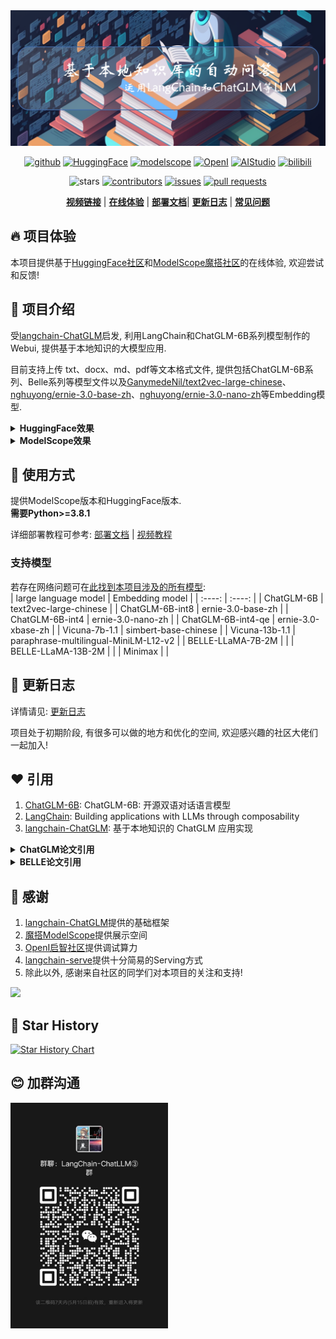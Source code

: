 <img src='./img/bg.jpg'>
 <p align="center">
  <a href="https://github.com/thomas-yanxin/LangChain-ChatGLM-Webui"><img src="https://img.shields.io/badge/GitHub-24292e" alt="github"></a>
  <a href="https://huggingface.co/spaces/thomas-yanxin/LangChain-ChatLLM"><img src="https://img.shields.io/badge/HuggingFace-yellow" alt="HuggingFace"></a>
  <a href="https://modelscope.cn/studios/AI-ModelScope/LangChain-ChatLLM/summary"><img src="https://img.shields.io/badge/ModelScope-blueviolet" alt="modelscope"></a>
  <a href="https://openi.pcl.ac.cn/Learning-Develop-Union/LangChain-ChatGLM-Webui"><img src="https://img.shields.io/badge/-OpenI-337AFF" alt="OpenI"></a>
  <a href="https://aistudio.baidu.com/aistudio/projectdetail/6195067"><img src="https://img.shields.io/badge/-AIStudio-2135E8" alt="AIStudio"></a>
   <a href="https://www.bilibili.com/video/BV1So4y1L7Hb/?share_source=copy_web&vd_source=8162f92b2a1a94035ca9e4e0f6e1860a"><img src="https://img.shields.io/badge/-bilibili-ff69b4" alt="bilibili"></a> 
</p> 
<div align="center">

![stars](https://img.shields.io/github/stars/thomas-yanxin/LangChain-ChatGLM-Webui) [![contributors](https://img.shields.io/github/contributors/thomas-yanxin/LangChain-ChatGLM-Webui)](https://github.com/thomas-yanxin/LangChain-ChatGLM-Webui/graphs/contributors) [![issues](http://isitmaintained.com/badge/open/thomas-yanxin/LangChain-ChatGLM-Webui.svg)](https://github.com/thomas-yanxin/LangChain-ChatGLM-Webui/issues) [![pull requests](https://img.shields.io/github/issues-pr/thomas-yanxin/LangChain-ChatGLM-Webui?color=orange)](https://github.com/thomas-yanxin/LangChain-ChatGLM-Webui/pulls)

</p>
</div>

<p align="center">  
   <a href="https://www.bilibili.com/video/BV1So4y1L7Hb/?share_source=copy_web&vd_source=8162f92b2a1a94035ca9e4e0f6e1860a"><strong>视频链接</strong></a> | <a href="https://huggingface.co/spaces/thomas-yanxin/LangChain-ChatLLM"><strong>在线体验</strong></a> | <a href="https://github.com/thomas-yanxin/LangChain-ChatGLM-Webui/blob/master/docs/deploy.md"><strong>部署文档</strong></a>| <a href="https://github.com/thomas-yanxin/LangChain-ChatGLM-Webui/blob/master/docs/update_history.md"><strong>更新日志</strong></a> | <a href="https://github.com/thomas-yanxin/LangChain-ChatGLM-Webui/blob/master/docs/faq.md"><strong>常见问题</strong></a> 

</p>

## 🔥 项目体验

本项目提供基于[HuggingFace社区](https://huggingface.co/spaces/thomas-yanxin/LangChain-ChatLLM)和[ModelScope魔搭社区](https://modelscope.cn/studios/AI-ModelScope/LangChain-ChatLLM/summary)的在线体验, 欢迎尝试和反馈!  

## 👏 项目介绍

受[langchain-ChatGLM](https://github.com/imClumsyPanda/langchain-ChatGLM)启发, 利用LangChain和ChatGLM-6B系列模型制作的Webui, 提供基于本地知识的大模型应用.

目前支持上传 txt、docx、md、pdf等文本格式文件, 提供包括ChatGLM-6B系列、Belle系列等模型文件以及[GanymedeNil/text2vec-large-chinese](https://huggingface.co/GanymedeNil/text2vec-large-chinese)、[nghuyong/ernie-3.0-base-zh](https://huggingface.co/nghuyong/ernie-3.0-base-zh)、[nghuyong/ernie-3.0-nano-zh](https://huggingface.co/nghuyong/ernie-3.0-nano-zh)等Embedding模型.

<details><summary><b>HuggingFace效果</b></summary>

![](./img/demo_hf.jpg)

</details>
<details><summary><b>ModelScope效果</b></summary>

![](./img/demo_ms.jpg)

</details>

## 🚀 使用方式

提供ModelScope版本和HuggingFace版本.  
**需要Python>=3.8.1**  

详细部署教程可参考: [部署文档](./docs/deploy.md) | [视频教程](https://www.bilibili.com/video/BV1No4y1b7eu/)

### 支持模型

若存在网络问题可在[此找到本项目涉及的所有模型](https://openi.pcl.ac.cn/Learning-Develop-Union/LangChain-ChatGLM-Webui/datasets):   
| large language model | Embedding model |
| :----: | :----: |
| ChatGLM-6B | text2vec-large-chinese |
| ChatGLM-6B-int8 | ernie-3.0-base-zh |
| ChatGLM-6B-int4 | ernie-3.0-nano-zh |
| ChatGLM-6B-int4-qe | ernie-3.0-xbase-zh | 
| Vicuna-7b-1.1 | simbert-base-chinese | 
| Vicuna-13b-1.1 | paraphrase-multilingual-MiniLM-L12-v2 | 
| BELLE-LLaMA-7B-2M |  | 
| BELLE-LLaMA-13B-2M | | 
| Minimax | |

## 💪 更新日志

详情请见: [更新日志](./docs/update_history.md)

项目处于初期阶段, 有很多可以做的地方和优化的空间, 欢迎感兴趣的社区大佬们一起加入!

## ❤️ 引用

1. [ChatGLM-6B](https://github.com/THUDM/ChatGLM-6B): ChatGLM-6B: 开源双语对话语言模型
2. [LangChain](https://github.com/hwchase17/langchain): Building applications with LLMs through composability
3. [langchain-ChatGLM](https://github.com/imClumsyPanda/langchain-ChatGLM): 基于本地知识的 ChatGLM 应用实现
<details><summary><b>ChatGLM论文引用</b></summary>

```
@inproceedings{
  zeng2023glm-130b,
  title={{GLM}-130B: An Open Bilingual Pre-trained Model},
  author={Aohan Zeng and Xiao Liu and Zhengxiao Du and Zihan Wang and Hanyu Lai and Ming Ding and Zhuoyi Yang and Yifan Xu and Wendi Zheng and Xiao Xia and Weng Lam Tam and Zixuan Ma and Yufei Xue and Jidong Zhai and Wenguang Chen and Zhiyuan Liu and Peng Zhang and Yuxiao Dong and Jie Tang},
  booktitle={The Eleventh International Conference on Learning Representations (ICLR)},
  year={2023},
  url={https://openreview.net/forum?id=-Aw0rrrPUF}
}
```

```
@inproceedings{du2022glm,
  title={GLM: General Language Model Pretraining with Autoregressive Blank Infilling},
  author={Du, Zhengxiao and Qian, Yujie and Liu, Xiao and Ding, Ming and Qiu, Jiezhong and Yang, Zhilin and Tang, Jie},
  booktitle={Proceedings of the 60th Annual Meeting of the Association for Computational Linguistics (Volume 1: Long Papers)},
  pages={320--335},
  year={2022}
}
```

</details>
<details><summary><b>BELLE论文引用</b></summary>

```
@misc{BELLE,
  author = {Yunjie Ji, Yong Deng, Yan Gong, Yiping Peng, Qiang Niu, Baochang Ma and Xiangang Li},
  title = {BELLE: Be Everyone's Large Language model Engine },
  year = {2023},
  publisher = {GitHub},
  journal = {GitHub repository},
  howpublished = {\url{https://github.com/LianjiaTech/BELLE}},
}
@article{belle2023exploring,
  title={Exploring the Impact of Instruction Data Scaling on Large Language Models: An Empirical Study on Real-World Use Cases},
  author={Yunjie Ji, Yong Deng, Yan Gong, Yiping Peng, Qiang Niu, Lei Zhang, Baochang Ma, Xiangang Li},
  journal={arXiv preprint arXiv:2303.14742},
  year={2023}
}
```

</details>

## 🙇‍ ‍感谢

1. [langchain-ChatGLM](https://github.com/imClumsyPanda/langchain-ChatGLM)提供的基础框架
2. [魔搭ModelScope](https://modelscope.cn/home)提供展示空间
3. [OpenI启智社区](https://openi.pcl.ac.cn/)提供调试算力
4. [langchain-serve](https://github.com/jina-ai/langchain-serve)提供十分简易的Serving方式
5. 除此以外, 感谢来自社区的同学们对本项目的关注和支持!
<a href="https://github.com/thomas-yanxin/LangChain-ChatGLM-Webui/graphs/contributors">
  <img src="https://contrib.rocks/image?repo=thomas-yanxin/LangChain-ChatGLM-Webui" />
</a>

## 🌟 Star History

[![Star History Chart](https://api.star-history.com/svg?repos=thomas-yanxin/LangChain-ChatGLM-Webui&type=Date)](https://star-history.com/#thomas-yanxin/LangChain-ChatGLM-Webui&Date)

## 😊 加群沟通

<div> <img src="./img/wechat_group.jpg" width = 50%/> </div>
